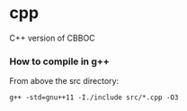 # cpp
C++ version of CBBOC

### How to compile in g++
From above the src directory:

    g++ -std=gnu++11 -I./include src/*.cpp -O3
    

